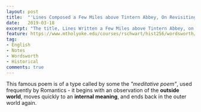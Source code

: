 ```yaml
---
layout: post
title:  "'Lines Composed a Few Miles above Tintern Abbey, On Revisiting the Banks of the Wye during a Tour. July 13, 1798'"
date:   2019-03-18
excerpt: "The title, Lines Written a Few Miles above Tintern Abbey, on Revisiting the Banks of the Wye during a Tour, July 13, 1798, is often abbreviated simply to Tintern Abbey, although that building does not appear within the poem."
feature: https://www.mtholyoke.edu/courses/rschwart/hist256/wordsworth/tintern09.jpg
tag:
- English
- Notes
- Wordsworth 
- Historical
comments: true
---
```


This famous poem is of a type called by some the *"meditative poem"*, used frequently by Romantics - it begins with an observation of the **outside world**, moves quickly to an **internal meaning**, and ends back in the outer world again.